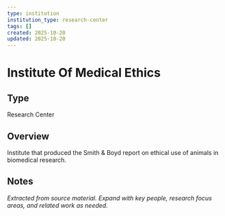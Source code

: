 ```yaml
---
type: institution
institution_type: research-center
tags: []
created: 2025-10-20
updated: 2025-10-20
---
```


# Institute Of Medical Ethics

## Type

Research Center

## Overview

Institute that produced the Smith & Boyd report on ethical use of animals in biomedical research.

## Notes

*Extracted from source material. Expand with key people, research focus areas, and related work as needed.*
